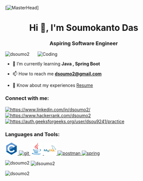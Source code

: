 [![MasterHead](https://developers.giphy.com/branch/master/static/api-512d36c09662682717108a38bbb5c57d.gif)]
<h1 align="center">Hi 👋, I'm Soumokanto Das</h1>
<h3 align="center">Aspiring Software Engineer</h3>
<img align="right" alt="Coding" width="400" src="https://www.sarvika.com/wp-content/uploads/2021/03/Backend-Developer-Python-GIF-Dribble.gif">

<p align="left"> <img src="https://komarev.com/ghpvc/?username=dsoumo2&label=Profile%20views&color=0e75b6&style=flat" alt="dsoumo2" /> </p>

- 🌱 I’m currently learning **Java , Spring Boot**

- 📫 How to reach me **dsoumo2@gmail.com**

- 📄 Know about my experiences [Resume](https://drive.google.com/file/d/1DSHTJ4g7WEStN79nikHWTMp8egf_ErcD/view?usp=sharing)

<h3 align="left">Connect with me:</h3>
<p align="left">
<a href="https://linkedin.com/in/dsoumo2/" target="blank"><img align="center" src="https://raw.githubusercontent.com/rahuldkjain/github-profile-readme-generator/master/src/images/icons/Social/linked-in-alt.svg" alt="https://www.linkedin.com/in/dsoumo2/" height="30" width="40" /></a>
<a href="https://www.hackerrank.com/dsoumo2" target="blank"><img align="center" src="https://raw.githubusercontent.com/rahuldkjain/github-profile-readme-generator/master/src/images/icons/Social/hackerrank.svg" alt="https://www.hackerrank.com/dsoumo2" height="30" width="40" /></a>
<a href="https://auth.geeksforgeeks.org/user/dsou9241/practice" target="blank"><img align="center" src="https://raw.githubusercontent.com/rahuldkjain/github-profile-readme-generator/master/src/images/icons/Social/geeks-for-geeks.svg" alt="https://auth.geeksforgeeks.org/user/dsou9241/practice" height="30" width="40" /></a>
</p>

<h3 align="left">Languages and Tools:</h3>
<p align="left"> <a href="https://www.cprogramming.com/" target="_blank" rel="noreferrer"> <img src="https://raw.githubusercontent.com/devicons/devicon/master/icons/c/c-original.svg" alt="c" width="40" height="40"/> </a> <a href="https://git-scm.com/" target="_blank" rel="noreferrer"> <img src="https://www.vectorlogo.zone/logos/git-scm/git-scm-icon.svg" alt="git" width="40" height="40"/> </a> <a href="https://www.java.com" target="_blank" rel="noreferrer"> <img src="https://raw.githubusercontent.com/devicons/devicon/master/icons/java/java-original.svg" alt="java" width="40" height="40"/> </a> <a href="https://www.mysql.com/" target="_blank" rel="noreferrer"> <img src="https://raw.githubusercontent.com/devicons/devicon/master/icons/mysql/mysql-original-wordmark.svg" alt="mysql" width="40" height="40"/> </a> <a href="https://postman.com" target="_blank" rel="noreferrer"> <img src="https://www.vectorlogo.zone/logos/getpostman/getpostman-icon.svg" alt="postman" width="40" height="40"/> </a> <a href="https://spring.io/" target="_blank" rel="noreferrer"> <img src="https://www.vectorlogo.zone/logos/springio/springio-icon.svg" alt="spring" width="40" height="40"/> </a> </p>

<p><img align="left" src="https://github-readme-stats.vercel.app/api/top-langs?username=dsoumo2&show_icons=true&locale=en&layout=compact" alt="dsoumo2" /></p>

<p>&nbsp;<img align="center" src="https://github-readme-stats.vercel.app/api?username=dsoumo2&show_icons=true&locale=en" alt="dsoumo2" /></p>

<p><img align="center" src="https://github-readme-streak-stats.herokuapp.com/?user=dsoumo2&" alt="dsoumo2" /></p>
